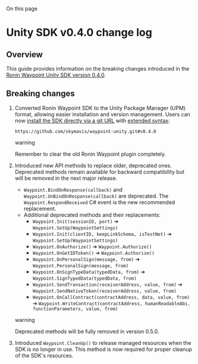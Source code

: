 On this page

# Unity SDK v0.4.0 change log

## Overview[​](/mavis/ronin-waypoint/reference/unity-sdk/upgrading/changelog-0.4.0#overview "Direct link to Overview")

This guide provides information on the breaking changes introduced in the [Ronin Waypoint Unity SDK version 0.4.0](/mavis/ronin-waypoint/reference/unity-sdk/0.4.0).

## Breaking changes[​](/mavis/ronin-waypoint/reference/unity-sdk/upgrading/changelog-0.4.0#breaking-changes "Direct link to Breaking changes")

1.  Converted Ronin Waypoint SDK to the Unity Package Manager (UPM) format, allowing easier installation and version management. Users can now [install the SDK directly via a git URL](https://docs.unity3d.com/Manual/upm-ui-giturl.html) with [extended syntax](https://docs.unity3d.com/Manual/upm-git.html#syntax):
    
    ```
    https://github.com/skymavis/waypoint-unity.git#v0.4.0
    ```
    
    warning
    
    Remember to clear the old Ronin Waypoint plugin completely.
    
2.  Introduced new API methods to replace older, deprecated ones. Deprecated methods remain available for backward compatibility but will be removed in the next major release.
    
    -   `Waypoint.BindOnResponse(callback)` and `Waypoint.UnBindOnResponse(callback)` are deprecated. The `Waypoint.RespondReceived` C# event is the new recommended replacement.
    -   Additional deprecated methods and their replacements:
        -   `Waypoint.Init(sessionID, port)` ➔ `Waypoint.SetUp(WaypointSettings)`
        -   `Waypoint.Init(clientID, keepLinkSchema, isTestNet)` ➔ `Waypoint.SetUp(WaypointSettings)`
        -   `Waypoint.OnAuthorize()` ➔ `Waypoint.Authorize()`
        -   `Waypoint.OnGetIDToken()` ➔ `Waypoint.Authorize()`
        -   `Waypoint.OnPersonalSign(message, from)` ➔ `Waypoint.PersonalSign(message, from)`
        -   `Waypoint.OnSignTypeData(typedData, from)` ➔ `Waypoint.SignTypedData(typedData, from)`
        -   `Waypoint.SendTransaction(receiverAddress, value, from)` ➔ `Waypoint.SendNativeToken(receiverAddress, value, from)`
        -   `Waypoint.OnCallContract(contractAddress, data, value, from)` ➔ `Waypoint.WriteContract(contractAddress, humanReadableAbi, functionParameters, value, from)`
    
    warning
    
    Deprecated methods will be fully removed in version 0.5.0.
    
3.  Introduced `Waypoint.CleanUp()` to release managed resources when the SDK is no longer in use. This method is now required for proper cleanup of the SDK's resources.
